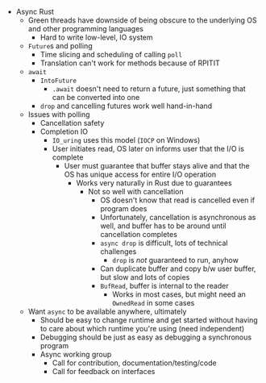 - Async Rust
    - Green threads have downside of being obscure to the underlying OS and other programming languages
        - Hard to write low-level, IO system
    - `Future`s and polling
        - Time slicing and scheduling of calling `poll`
        - Translation can't work for methods because of RPITIT
    - `await`
        - `IntoFuture` 
            - `.await` doesn't need to return a future, just something that can be converted into one
        - `drop` and cancelling futures work well hand-in-hand
    - Issues with polling
        - Cancellation safety
        - Completion IO
            - `IO_uring` uses this model (`IOCP` on Windows)
            - User initiates read, OS later on informs user that the I/O is complete
                - User must guarantee that buffer stays alive and that the OS has unique access for entire I/O operation
                    - Works very naturally in Rust due to guarantees
                        - Not so well with cancellation
                            - OS doesn't know that read is cancelled even if program does
                            - Unfortunately, cancellation is asynchronous as well, and buffer has to be around until cancellation completes
                            - `async drop` is difficult, lots of technical challenges
                                - `drop` is *not* guaranteed to run, anyhow
                            - Can duplicate buffer and copy b/w user buffer, but slow and lots of copies
                            - `BufRead`, buffer is internal to the reader
                                - Works in most cases, but might need an `OwnedRead` in some cases
    - Want `async` to be available anywhere, ultimately
        - Should be easy to change runtime and get started without having to care about which runtime you're using (need independent)
        - Debugging should be just as easy as debugging a synchronous program
        - Async working group
            - Call for contribution, documentation/testing/code
            - Call for feedback on interfaces